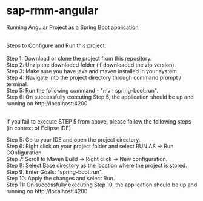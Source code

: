 # sap-rmm-angular
Running Angular Project as a Spring Boot application <br><br>

Steps to Configure and Run this project: <br><br>
Step 1: Download or clone the project from this repository. <br>
Step 2: Unzip the downloded folder (if downloaded the zip version). <br>
Step 3: Make sure you have java and maven installed in your system. <br>
Step 4: Navigate into the project directory through command prompt / terminal. <br>
Step 5: Run the following command - "mvn spring-boot:run". <br>
Step 6: On successfully executing Step 5, the application should be up and running on http://localhost:4200 <br><br>

If you fail to execute STEP 5 from above, please follow the following steps (in context of Eclipse IDE) <br>

Step 5: Go to your IDE and open the project directory. <br>
Step 6: Right click on your project folder and select RUN AS -> Run COnfiguration. <br>
Step 7: Scroll to Maven Build -> Right click -> New configuration. <br>
Step 8: Select Base directory as the location where the project is stored. <br>
Step 9: Enter Goals: "spring-boot:run". <br>
Step 10: Apply the changes and select Run. <br>
Step 11: On successfully executing Step 10, the application should be up and running on http://localhost:4200 
